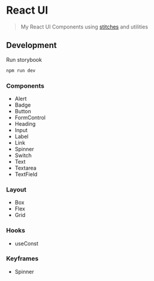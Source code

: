 # React UI

> My React UI Components using [stitches] and utilities

## Development

Run storybook

```bash
npm run dev
```

### Components

- Alert
- Badge
- Button
- FormControl
- Heading
- Input
- Label
- Link
- Spinner
- Switch
- Text
- Textarea
- TextField

### Layout

- Box
- Flex
- Grid

### Hooks

- useConst

### Keyframes

- Spinner

[stitches]: https://stitches.dev
